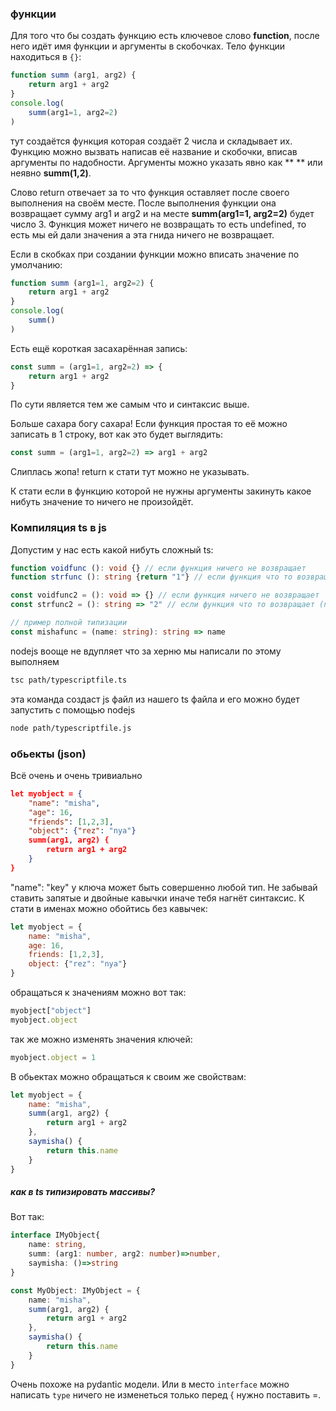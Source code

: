 ### функции 
Для того что бы создать функцию есть ключевое слово **function**, после него идёт имя функции и аргументы в скобочках. Тело функции находиться в `{}`:
```js
function summ (arg1, arg2) {
    return arg1 + arg2
}
console.log(
    summ(arg1=1, arg2=2)
)
```
тут создаётся функция которая создаёт 2 числа и складывает их. Функцию можно вызвать написав её название и скобочки, вписав аргументы по надобности. Аргументы можно указать явно как ** ** или неявно **summ(1,2)**.

Слово return отвечает за то что функция оставляет после своего выполнения на своём месте. После выполнения функции она возвращает сумму arg1 и arg2 и на месте **summ(arg1=1, arg2=2)** будет число 3. Функция может ничего не возвращать то есть undefined, то есть мы ей дали значения а эта гнида ничего не возвращает.

Если в скобках при создании функции можно вписать значение по умолчанию:
```js
function summ (arg1=1, arg2=2) {
    return arg1 + arg2
}
console.log(
    summ()
)
```
Есть ещё короткая засахарённая запись:
```js
const summ = (arg1=1, arg2=2) => {
    return arg1 + arg2
}
```
По сути является тем же самым что и синтаксис выше.

Больше сахара богу сахара! Если функция простая то её можно записать в 1 строку, вот как это будет выглядить:
```js
const summ = (arg1=1, arg2=2) => arg1 + arg2
```
Слиплась жопа! return к стати тут можно не указывать. 

К стати если в функцию которой не нужны аргументы закинуть какое нибуть значение то ничего не произойдёт.
### Компиляция ts в js
Допустим у нас есть какой нибуть сложный ts:
```ts
function voidfunc (): void {} // если функция ничего не возвращает
function strfunc (): string {return "1"} // если функция что то возвращает (подставить тип)

const voidfunc2 = (): void => {} // если функция ничего не возвращает
const strfunc2 = (): string => "2" // если функция что то возвращает (подставить тип)

// пример полной типизации
const mishafunc = (name: string): string => name
```
nodejs вооще не вдупляет что за херню мы написали по этому выполняем
```bash
tsc path/typescriptfile.ts   
```
эта команда создаст js файл из нашего ts файла и его можно будет запустить с помощью nodejs
```bash
node path/typescriptfile.js   
```
### обьекты (json)
Всё очень и очень тривиально
```json
let myobject = {
    "name": "misha",
    "age": 16,
    "friends": [1,2,3],
    "object": {"rez": "nya"}
    summ(arg1, arg2) {
        return arg1 + arg2
    }
}
```
"name": "key" у ключа может быть совершенно любой тип. Не забывай ставить запятые и двойные кавычки иначе тебя нагнёт синтаксис. К стати в именах можно обойтись без кавычек:
```js
let myobject = {
    name: "misha",
    age: 16,
    friends: [1,2,3],
    object: {"rez": "nya"}
}
```
обращаться к значениям можно вот так:
```js
myobject["object"]
myobject.object
```
так же можно изменять значения ключей:
```js
myobject.object = 1
```
В обьектах можно обращаться к своим же свойствам:
```js
let myobject = {
    name: "misha",
    summ(arg1, arg2) {
        return arg1 + arg2
    },
    saymisha() {
        return this.name
    }
}
```
##### как в ts типизировать массивы?
Вот так:
```ts
interface IMyObject{
    name: string,
    summ: (arg1: number, arg2: number)=>number,
    saymisha: ()=>string
}

const MyObject: IMyObject = {
    name: "misha",
    summ(arg1, arg2) {
        return arg1 + arg2
    },
    saymisha() {
        return this.name
    }
}
```
Очень похоже на pydantic модели. Или в место `interface` можно написать `type` ничего не изменеться только перед { нужно поставить =.